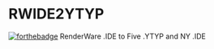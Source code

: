 # RWIDE2YTYP
[![forthebadge](https://forthebadge.com/images/badges/made-with-c-sharp.svg)](https://forthebadge.com)
RenderWare .IDE to Five .YTYP and NY .IDE
